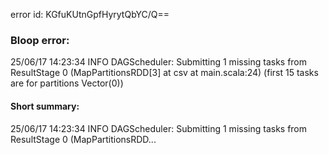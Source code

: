 error id: KGfuKUtnGpfHyrytQbYC/Q==
### Bloop error:

25/06/17 14:23:34 INFO DAGScheduler: Submitting 1 missing tasks from ResultStage 0 (MapPartitionsRDD[3] at csv at main.scala:24) (first 15 tasks are for partitions Vector(0))
#### Short summary: 

25/06/17 14:23:34 INFO DAGScheduler: Submitting 1 missing tasks from ResultStage 0 (MapPartitionsRDD...